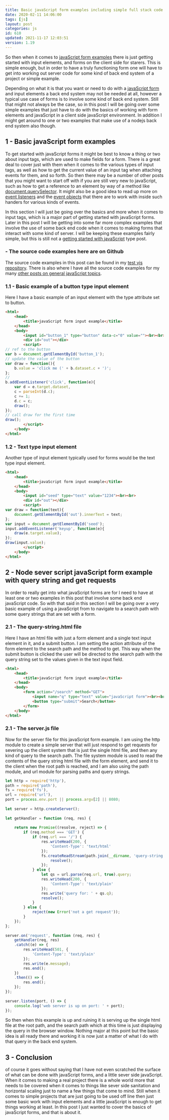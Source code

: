 ```yaml
---
title: Basic javaScript form examples including simple full stack code
date: 2020-02-11 14:06:00
tags: [js]
layout: post
categories: js
id: 610
updated: 2021-11-17 12:03:51
version: 1.19
---
```


So then when it comes to [javaScript form examples](https://eloquentjavascript.net/2nd_edition/18_forms.html) there is just getting started with input elements, and forms on the client side for starers. This is simple enough, but in order to have a truly functioning form one will have to get into working out server code for some kind of back end system of a project or simple example. 

Depending on what it is that you want or need to do with a [javaScript form](https://developer.mozilla.org/en-US/docs/Learn/Forms/Form_validation) and input elements a back end system may not be needed at all, however a typical use case of forms is to involve some kind of back end system. Still that might not always be the case, so in this post I will be going over some simple examples that just have to do with the basics of working with form elements and javaScript in a client side javaScript environment. In addition I might get around to one or two examples that make use of a nodejs back end system also though.

<!-- more -->


## 1 - Basic javaScript form examples

To get started with javaScript forms it might be best to know a thing or two about input tags, which are used to make fields for a form. There is a great deal to cover just with them when it comes to the various types of input tags, as well as how to get the current value of an input tag when attaching events for them, and so forth. So then there may be a number of other posts that you might want to start off with if you are still very new to javaScript, such as how to get a reference to an element by way of a method like [document.querySelector](/2020/06/23/js-document-queryselector/). It might also be a good idea to read up more on [event listeners](/2019/01/16/js-event-listeners/) and the [event objects](/2020/07/23/js-event-object/) that there are to work with inside such handers for various kinds of events.

In this section I will just be going over the basics and more when it comes to input tags, which is a major part of getting started with javaScript forms. Later in this post I will be getting into some far more complex examples that involve the use of some back end code when it comes to making forms that interact with some kind of server. I will be keeping these examples fairly simple, but this is still not a [getting started with javaScript](/2018/11/27/js-getting-started/) type post.

### - The source code examples here are on Github

The source code examples in this post can be found in my [test vjs repository](https://github.com/dustinpfister/test_vjs/tree/master/for_post/js-javascript-form). There is also where I have all the source code examples for my many [other posts on general javaScript topics](/categories/js/).

### 1.1 - Basic example of a button type input element

Here I have a basic example of an input element with the type attribute set to button.

```html
<html>
    <head>
        <title>javaScript form input example</title>
    </head>
    <body>
        <input id="button_1" type="button" data-c="0" value=""><br><br>
        <div id="out"></div>
        <script>
// ref to the button
var b = document.getElementById('button_1');
// update the value of the button
var draw = function(){
    b.value = 'click me (' + b.dataset.c + ')';
};
//
b.addEventListener('click', function(e){
    var d = e.target.dataset,
    c = parseInt(d.c);
    c += 1;
    d.c = c;
    draw();
});
// call draw for the first time
draw();
        </script>
    </body>
</html>
```

### 1.2 - Text type input element

Another type of input element typically used for forms would be the text type input element.

```html
<html>
    <head>
        <title>javaScript form input example</title>
    </head>
    <body>
        <input id="seed" type="text" value="1234"><br><br>
        <div id="out"></div>
        <script>
var draw = function(text){
    document.getElementById('out').innerText = text;
};
var input = document.getElementById('seed');
input.addEventListener('keyup', function(e){
    draw(e.target.value);
});
draw(input.value);
        </script>
    </body>
</html>
```

## 2 - Node sever script javaScript form example with query string and get requests

In order to really get into what javaScript forms are for I need to have at least one or two examples in this post that involve some back end javaScript code. So with that said in this section I will be going over a very basic example of using a javaScript from to navigate to a search path with some query strings that are set with a form.

### 2.1 - The query-string.html file

Here I have an html file with just a form element and a single text input element in it, and a submit button. I am setting the action attribute of the form element to the search path and the method to get. This way when the submit button is clicked the user will be directed to the search path with the query string set to the values given in the text input field.

```html
<html>
    <head>
        <title>javaScript form input example</title>
    </head>
    <body>
        <form action="/search" method="GET">
            <input name="q" type="text" value="javaScript form"><br><br>
            <button type="submit">Search</button>
        </form>
    </body>
</html>
```


### 2.1 - The server.js file

Now for the server file for this javaScript form example. I am using the http module to create a simple server that will just respond to get requests for severing up the client system that is just the single html file, and then any kind of query to the search path. The file system module is used to read the contents of the query string html file with the form element, and send it to the client when the root path is reached, and I am also using the path module, and url module for parsing paths and query strings.

```js
let http = require('http'),
path = require('path'),
fs = require('fs'),
url = require('url'),
port = process.env.port || process.argv[2] || 8080;
 
let server = http.createServer();
 
let getHandler = function (req, res) {
 
    return new Promise((resolve, reject) => {
        if (req.method === 'GET') {
            if (req.url === '/') {
                res.writeHead(200, {
                    'Content-Type': 'text/html'
                });
                fs.createReadStream(path.join(__dirname, 'query-string.html')).pipe(res, function () {
                    resolve();
                });
            } else {
                let qs = url.parse(req.url, true).query;
                res.writeHead(200, {
                    'Content-Type': 'text/plain'
                });
                res.write('query for: ' + qs.q);
                resolve();
            }
        } else {
            reject(new Error('not a get request'));
        }
    });
};
 
server.on('request', function (req, res) {
    getHandler(req, res)
    .catch((e) => {
        res.writeHead(501, {
            'Content-Type': 'text/plain'
        });
        res.write(e.message);
        res.end();
    })
    .then(() => {
        res.end();
    });
});
 
server.listen(port, () => {
    console.log('web server is up on port: ' + port);
});
```

So then when this example is up and ruining it is serving up the single html file at the root path, and the search path which at this time is just displaying the query in the browser window. Nothing major at this point but the basic idea is all ready there and working it is now just a matter of what I do with that query in the back end system.

## 3 - Conclusion

of course it goes without saying that I have not even scratched the surface of what can be done with javaScript forms, and a little sever side javaScript. When it comes to making a real project there is a whole world more that needs to be covered when it comes to things like sever side sanitation and horizontal scaling just to name a few things that come to mind. Still when it comes to simple projects that are just going to be used off line then just some basic work with input elements and a little javaScript is enough to get things working at least. In this post I just wanted to cover the basics of javaScript forms, and that is about it.